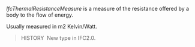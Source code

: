 _IfcThermalResistanceMeasure_ is a measure of the resistance offered by a body to the flow of energy.

Usually measured in m2 Kelvin/Watt.

> HISTORY&nbsp; New type in IFC2.0.
